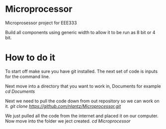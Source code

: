 Microprocessor
==============
Microprosessor project for EEE333 

Build all components using generic width to allow it to be run as 8 bit or 4 bit. 

How to do it
============

To start off make sure you have git installed. The next set of code is inputs for the command line. 

Next move into a directory that you want to work in, Documents for example 
    *cd Documents*

Next we need to pull the code down from out repository so we can work on it.
    *git clone https://github.com/nlantz/Microprocessor.git*

We just pulled all the code from the internet and placed it on our computer. Now move into the folder we ject created.
    *cd Microprocessor*


  


